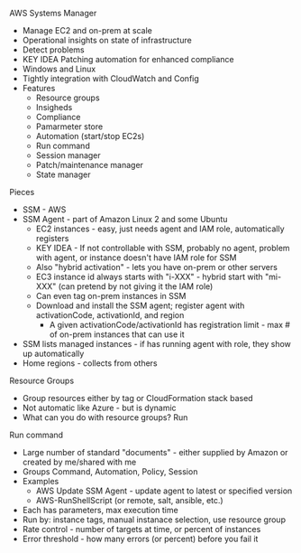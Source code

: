 AWS Systems Manager
- Manage EC2 and on-prem at scale
- Operational insights on state of infrastructure
- Detect problems
- KEY IDEA Patching automation for enhanced compliance
- Windows and Linux
- Tightly integration with CloudWatch and Config
- Features
  - Resource groups
  - Insigheds
  - Compliance
  - Pamarmeter store
  - Automation (start/stop EC2s)
  - Run command
  - Session manager
  - Patch/maintenance manager
  - State manager

Pieces
- SSM - AWS
- SSM Agent - part of Amazon Linux 2 and some Ubuntu
  - EC2 instances - easy, just needs agent and IAM role, automatically registers
  - KEY IDEA - If not controllable with SSM, probably no agent, problem with agent, or instance doesn't have IAM role for SSM
  - Also "hybrid activation" - lets you have on-prem or other servers
  - EC3 instance id always starts with "i-XXX" - hybrid start with "mi-XXX" (can pretend by not giving it the IAM role)
  - Can even tag on-prem instances in SSM
  - Download and install the SSM agent; register agent with activationCode, activationId, and region
    - A given activationCode/activationId has registration limit - max # of on-prem instances that can use it
- SSM lists managed instances - if has running agent with role, they show up automatically
- Home regions - collects from others

Resource Groups
- Group resources either by tag or CloudFormation stack based
- Not automatic like Azure - but is dynamic
- What can you do with resource groups? Run

Run command
- Large number of standard "documents" - either supplied by Amazon or created by me/shared with me
- Groups Command, Automation, Policy, Session
- Examples
  - AWS Update SSM Agent - update agent to latest or specified version
  - AWS-RunShellScript (or remote, salt, ansible, etc.)
- Each has parameters, max execution time
- Run by: instance tags, manual instanace selection, use resource group
- Rate control - number of targets at time, or percent of instances
- Error threshold - how many errors (or percent) before you fail it
